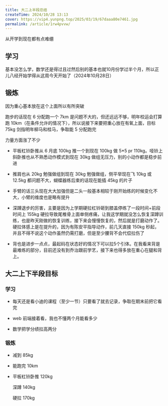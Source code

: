 ```yaml
---
title: 大二上半段总结
createTime: 2024/10/28 13:13
cover: https://vip4.yunpng.top/2025/03/19/67daaa80e7461.jpg
permalink: /article/1rw4pvvw/
---
```

从开学到现在都有点难绷 

## 学习

基本没怎么学，数学还是得过且过然后别的基本也就10月份学过半个月，所以正儿八经开始学得从这周今天开始了（2024年10月28日）

## 锻炼

因为重心基本放在这个上面所以有所突破

跑步的话现在 6 分配跑一个 7km 是问题不大的，但还远远不够，明年校运会打算跑 10km（在条件允许的情况下），所以说接下来要把重心放在有氧上面，目标 75kg 剑指明年柳马和桂马，争取能 5 分配跑完

力量方面涨了不少

- 平板杠铃卧推从 6 月底 100kg 推一个到现在 100kg 做 5*5 pr 110kg。哑铃上斜卧推也从不熟悉动作模式到现在 30kg 做组无压力，别的小动作都是稳步前进

- 推肩也从 20kg 勉强做组到现在 30kg 勉强做组，侧平举现在飞 10kg 或 12.5kg 都问题不大，蝴蝶器练后束的话现在能插 45kg 的片子
- 手臂的话三头现在大大加强但是二头一般基本相较于刚开始练的时候变化不大，小臂的维度也是略有提升
- 深蹲退步的厉害，主要是因为上学期硬拉杠铃砸到膝盖停练了一段时间+前段时间上 155kg 硬拉导致尾椎骨上面单侧疼痛，让我这学期就没怎么恢复深蹲训练，也是昨天刚做的恢复训练，接下来会慢慢恢复的，然后就是打磨动作了。硬拉体感上是在提升的，因为有陈安平指导动作，前几天直接 150kg 秒起，并且不得不说这个动作虽然仍需打磨，但是至少腰背不会代偿拉伤了
- 背也是进步一点点，最起码在状态好的情况下可以拉5个引体。在我看来背是最难练的部分，目前还没有到乔治跟前学艺，接下来也得多放在重心在腿和背上。

## 大二上下半段目标

### 学习

- 每天还是看小迪的课程（至少一节）只要看了就去记录，争取在期末前把它看完

- web 前端接着看，我也不懂两个月能看多少
- 数学把学分绩拉高两分

### 锻炼

- 减到 85kg

- 能跑完 10km

- 平板杠铃卧推 120kg 

  深蹲 140kg 

  硬拉 170kg